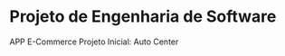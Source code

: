 Projeto de Engenharia de Software
=================================
APP E-Commerce
Projeto Inicial: Auto Center